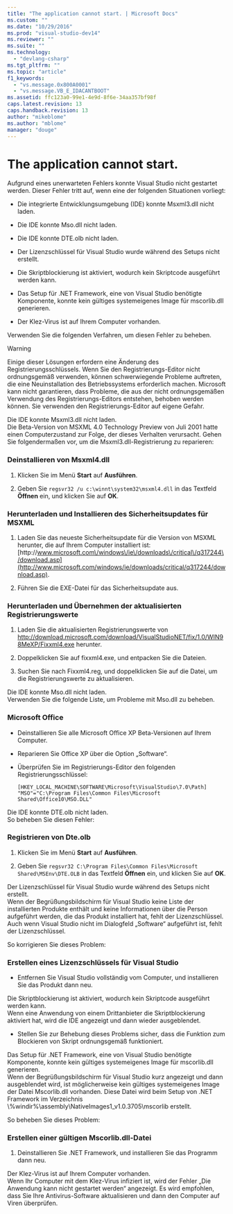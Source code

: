 ```yaml
---
title: "The application cannot start. | Microsoft Docs"
ms.custom: ""
ms.date: "10/29/2016"
ms.prod: "visual-studio-dev14"
ms.reviewer: ""
ms.suite: ""
ms.technology: 
  - "devlang-csharp"
ms.tgt_pltfrm: ""
ms.topic: "article"
f1_keywords: 
  - "vs.message.0x800A0001"
  - "vs.message.VB_E_IDACANTBOOT"
ms.assetid: ffc123a0-99e1-4e9d-8f6e-34aa357bf98f
caps.latest.revision: 13
caps.handback.revision: 13
author: "mikeblome"
ms.author: "mblome"
manager: "douge"
---
```

# The application cannot start.
Aufgrund eines unerwarteten Fehlers konnte Visual Studio nicht gestartet werden.  Dieser Fehler tritt auf, wenn eine der folgenden Situationen vorliegt:  
  
-   Die integrierte Entwicklungsumgebung \(IDE\) konnte Msxml3.dll nicht laden.  
  
-   Die IDE konnte Mso.dll nicht laden.  
  
-   Die IDE konnte DTE.olb nicht laden.  
  
-   Der Lizenzschlüssel für Visual Studio wurde während des Setups nicht erstellt.  
  
-   Die Skriptblockierung ist aktiviert, wodurch kein Skriptcode ausgeführt werden kann.  
  
-   Das Setup für .NET Framework, eine von Visual Studio benötigte Komponente, konnte kein gültiges systemeigenes Image für mscorlib.dll generieren.  
  
-   Der Klez\-Virus ist auf Ihrem Computer vorhanden.  
  
 Verwenden Sie die folgenden Verfahren, um diesen Fehler zu beheben.  
  
> [!WARNING]
>  Einige dieser Lösungen erfordern eine Änderung des Registrierungsschlüssels.  Wenn Sie den Registrierungs\-Editor nicht ordnungsgemäß verwenden, können schwerwiegende Probleme auftreten, die eine Neuinstallation des Betriebssystems erforderlich machen.  Microsoft kann nicht garantieren, dass Probleme, die aus der nicht ordnungsgemäßen Verwendung des Registrierungs\-Editors entstehen, behoben werden können.  Sie verwenden den Registrierungs\-Editor auf eigene Gefahr.  
  
 Die IDE konnte Msxml3.dll nicht laden.  
 Die Beta\-Version von MSXML 4.0 Technology Preview von Juli 2001 hatte einen Computerzustand zur Folge, der dieses Verhalten verursacht.  Gehen Sie folgendermaßen vor, um die Msxml3.dll\-Registrierung zu reparieren:  
  
### Deinstallieren von Msxml4.dll  
  
1.  Klicken Sie im Menü **Start** auf **Ausführen**.  
  
2.  Geben Sie `regsvr32 /u c:\winnt\system32\msxml4.dll` in das Textfeld **Öffnen** ein, und klicken Sie auf **OK**.  
  
### Herunterladen und Installieren des Sicherheitsupdates für MSXML  
  
1.  Laden Sie das neueste Sicherheitsupdate für die Version von MSXML herunter, die auf Ihrem Computer installiert ist: [http:\/\/www.microsoft.com\/windows\/ie\/downloads\/critical\/q317244\/download.asp](http://www.microsoft.com/windows/ie/downloads/critical/q317244/download.asp).  
  
2.  Führen Sie die EXE\-Datei für das Sicherheitsupdate aus.  
  
### Herunterladen und Übernehmen der aktualisierten Registrierungswerte  
  
1.  Laden Sie die aktualisierten Registrierungswerte von [http:\/\/download.microsoft.com\/download\/VisualStudioNET\/fix\/1.0\/WIN98MeXP\/Fixxml4.exe](http://download.microsoft.com/download/VisualStudioNET/fix/1.0/WIN98MeXP/Fixxml4.exe) herunter.  
  
2.  Doppelklicken Sie auf fixxml4.exe, und entpacken Sie die Dateien.  
  
3.  Suchen Sie nach Fixxml4.reg, und doppelklicken Sie auf die Datei, um die Registrierungswerte zu aktualisieren.  
  
 Die IDE konnte Mso.dll nicht laden.  
 Verwenden Sie die folgende Liste, um Probleme mit Mso.dll zu beheben.  
  
### Microsoft Office  
  
-   Deinstallieren Sie alle Microsoft Office XP Beta\-Versionen auf Ihrem Computer.  
  
-   Reparieren Sie Office XP über die Option „Software“.  
  
-   Überprüfen Sie im Registrierungs\-Editor den folgenden Registrierungsschlüssel:  
  
     `[HKEY_LOCAL_MACHINE\SOFTWARE\Microsoft\VisualStudio\7.0\Path] "MSO"="C:\Program Files\Common Files\Microsoft Shared\Office10\MSO.DLL"`  
  
 Die IDE konnte DTE.olb nicht laden.  
 So beheben Sie diesen Fehler:  
  
### Registrieren von Dte.olb  
  
1.  Klicken Sie im Menü **Start** auf **Ausführen**.  
  
2.  Geben Sie `regsvr32 C:\Program Files\Common Files\Microsoft Shared\MSEnv\DTE.OLB` in das Textfeld **Öffnen** ein, und klicken Sie auf **OK**.  
  
 Der Lizenzschlüssel für Visual Studio wurde während des Setups nicht erstellt.  
 Wenn der Begrüßungsbildschirm für Visual Studio keine Liste der installierten Produkte enthält und keine Informationen über die Person aufgeführt werden, die das Produkt installiert hat, fehlt der Lizenzschlüssel.  Auch wenn Visual Studio nicht im Dialogfeld „Software“ aufgeführt ist, fehlt der Lizenzschlüssel.  
  
 So korrigieren Sie dieses Problem:  
  
### Erstellen eines Lizenzschlüssels für Visual Studio  
  
-   Entfernen Sie Visual Studio vollständig vom Computer, und installieren Sie das Produkt dann neu.  
  
 Die Skriptblockierung ist aktiviert, wodurch kein Skriptcode ausgeführt werden kann.  
 Wenn eine Anwendung von einem Drittanbieter die Skriptblockierung aktiviert hat, wird die IDE angezeigt und dann wieder ausgeblendet.  
  
-   Stellen Sie zur Behebung dieses Problems sicher, dass die Funktion zum Blockieren von Skript ordnungsgemäß funktioniert.  
  
 Das Setup für .NET Framework, eine von Visual Studio benötigte Komponente, konnte kein gültiges systemeigenes Image für mscorlib.dll generieren.  
 Wenn der Begrüßungsbildschirm für Visual Studio kurz angezeigt und dann ausgeblendet wird, ist möglicherweise kein gültiges systemeigenes Image der Datei Mscorlib.dll vorhanden.  Diese Datei wird beim Setup von .NET Framework im Verzeichnis \\%windir%\\assembly\\NativeImages1\_v1.0.3705\\mscorlib erstellt.  
  
 So beheben Sie dieses Problem:  
  
### Erstellen einer gültigen Mscorlib.dll\-Datei  
  
1.  Deinstallieren Sie .NET Framework, und installieren Sie das Programm dann neu.  
  
 Der Klez\-Virus ist auf Ihrem Computer vorhanden.  
 Wenn Ihr Computer mit dem Klez\-Virus infiziert ist, wird der Fehler „Die Anwendung kann nicht gestartet werden“ angezeigt.  Es wird empfohlen, dass Sie Ihre Antivirus\-Software aktualisieren und dann den Computer auf Viren überprüfen.